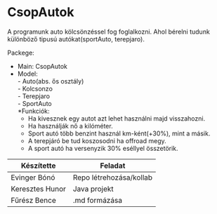 # CsopAutok

A programunk auto kölcsönzéssel fog foglalkozni.
Ahol bérelni tudunk különböző tipusú autókat(sportAuto, terepjaro).

Packege: 
  - Main: CsopAutok
  - Model:
        <br>- Auto(abs. ős osztály) 
        <br>- Kolcsonzo
        <br>- Terepjaro
        <br>- SportAuto
<br>*Funkciók:
    - Ha kivesznek egy autot azt lehet használni majd visszahozni.
    - Ha használják nő a kilóméter.
    - Sport autó több benzint használ km-ként(+30%), mint a másik.
    - A terepjáró be tud koszosodni ha offroad megy.
    - A sport autó ha versenyzik 30% eséllyel összetörik.
  


| Készítette  | Feladat |
| ------------- | ------------- |
| Evinger Bónó  | Repo létrehozása/kollab  |
| Keresztes Hunor  | Java projekt  |
| Fűrész Bence  | .md formázása  |
